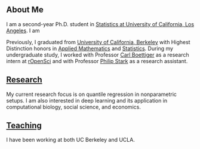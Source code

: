 ## About Me

I am a second-year Ph.D. student in [Statistics at University of California, Los Angeles](http://statistics.ucla.edu/). I am 

Previously, I graduated from [University of California, Berkeley](http://www.berkeley.edu) with Highest Distinction honors in [Applied Mathematics](https://math.berkeley.edu/) and [Statistics](http://statistics.berkeley.edu/). During my undergraduate study, I worked with Professor [Carl Boettiger](https://www.carlboettiger.info/) as a research intern at [rOpenSci](https://ropensci.org/) and with Professor [Philip Stark](https://www.stat.berkeley.edu/~stark/) as a research assistant.


## [Research](./research.html)
My current research focus is on quantile regression in nonparametric setups. I am also interested in deep learning and its application in computational biology, social science, and economics.

## [Teaching](./teaching.html)
I have been working at both UC Berkeley and UCLA.

